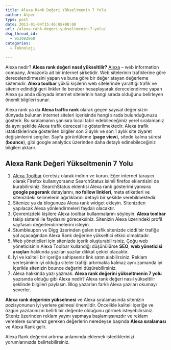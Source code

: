 ```yaml
---
title: Alexa Rank Değeri Yükseltmenin 7 Yolu
author: Alper
type: post
date: 2011-01-04T15:46:08+00:00
url: /alexa-rank-degeri-yukseltmenin-7-yolu/
dsq_thread_id:
  - 953082060
categories:
  - Teknoloji

---
```

Alexa nedir? **Alexa rank değeri nasıl yükseltilir?** <a href="http://www.alexa.com/" target="_blank">Alexa</a> &#8211; web information company, Amazon&#8217;a ait bir internet şirketidir. Web sitelerinin trafiklerine göre derecelendirmesini yapan ve buna göre bir değer atayan değerleme sistemidir. **Alexa toolbar** yüklü kişilerin web sitelerinde yarattığı trafik ve sitenin edindiği geri linkler ile beraber hesaplayarak derecelendirme yapan Alexa şu anda dünyada internet sitelerinin hangi sırada olduğunu belirleyen önemli bilgileri sunar.

Alexa rank ya da **Alexa traffic rank** olarak geçen sayısal değer sizin dünyada bulunan internet siteleri içerisinde hangi sırada bulunduğunuzu gösterir. Bu sıralamanın yanısıra local tabir edebileceğimiz yerel sıralamanız da aynı şekilde Alexa trafik derecesi ile gösterilmektedir. Alexa trafik istatistiklerinde gösterilen bilgiler son 3 aylık ve son 1 aylık site ziyaret değişimlerini sergiler. Sayfa görüntüleme (**page view**), sitede kalma süresi (**bounce**), gibi google analytics üzerinden daha detaylı edinebileceğiniz bilgileri aktarır.

## Alexa Rank Değeri Yükseltmenin 7 Yolu

1. <a href="http://www.alexa.com/toolbar" target="_blank">Alexa Toolbar</a> ücretsiz olarak indirin ve kurun. Eğer internet tarayıcı olarak Firefox kullanıyorsanız SearchStatus isimli firefox eklentisini de kurabilirsiniz. SearchStatus eklentisi Alexa rank gösterimi yanısıra **google pagerank** detaylarını, **no follow linkleri**, meta etiketleri ve sitenizdeki kelimelerin ağırlıklarını detaylı bir şekilde verebilmektedir.  
2. Sitenize ya da blogunuza Alexa rank widget ekleyin. Sitenizden yapılacak Alexa yönlendirmeleri faydalı olacaktır.  
3. Çevrenizdeki kişilere Alexa toolbar kullanmalarını söyleyin. **Alexa toolbar** takip sistemi ile faydasını göreceksiniz. Sitenizin Alexa üzerindeki profil sayfasını değerlendirmelerini isteyin.  
4. Stumbleupon ve Digg üzerinden gelen trafik sitenizde ciddi bir trafiğe yol açacağından Alexa Rank değerine yükseltici etkisi olmaktadır.  
5. Web yöneticileri için sitenizde içerik oluşturabilirsiniz. Çoğu web yöneticisinin Alexa Toolbar kullandığı düşünülürse **SEO**, **web yöneticisi araçları** hakkında yazılan yazılar dikkat çekici olacaktır.  
6. İyi ve kaliteli bir içeriğe sahipseniz link satın alabilirsiniz. Reklam yerleşiminin iyi olduğu siteler trafiği artırmakla kalmaz aynı zamanda iyi içerikle sitenizin bounce değerini düşürebilirsiniz.  
7. Alexa hakkında yazı yazmak. **Alexa rank değerini yükseltmenin 7 yolu** yazısında olduğu gibi Alexa nedir? Alexa rank değeri nasıl yükseltilir şeklinde bilgileri paylaşın. Blog yazarları farklı Alexa yazıları okumayı severler.

**Alexa rank değerinin yükselmesi** ve Alexa sıralamasında sitenizin pozisyonunun iyi yerlere gelmesi önemlidir. Öncelikle kaliteli içeriğe ve özgün yazılarınızın belirli bir değerde olduğunu görmek isteyebilirsiniz. Siteniz üzerinden reklam yayını yapmaya başlamışsınızdır ve reklam verenlere sunmanız gereken değerlerin neredeyse başında **Alexa sıralaması** ve Alexa Rank gelir.

Alexa Rank değerini artırma anlamında eklemek istediklerinizi yorumlarınızda belirtebilirsiniz.